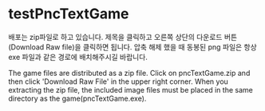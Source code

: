 # testPncTextGame
배포는 zip파일로 하고 있습니다. 제목을 클릭하고 오른쪽 상단의 다운로드 버튼(Download Raw file)을 클릭하면 됩니다.
압축 해제 했을 때 동봉된 png 파일은 항상 exe 파일과 같은 경로에 배치해주시길 바랍니다.

The game files are distributed as a zip file. Click on pncTextGame.zip and then click 'Download Raw File' in the upper right corner.
When you extracting the zip file, the included image files must be placed in the same directory as the game(pncTextGame.exe).
